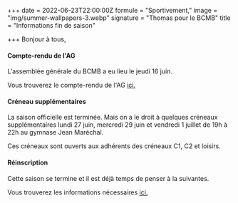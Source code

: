 +++
date = 2022-06-23T22:00:00Z
formule = "Sportivement,"
image = "img/summer-wallpapers-3.webp"
signature = "Thomas pour le BCMB"
title = "Informations fin de saison"

+++
Bonjour à tous,

#### Compte-rendu de l'AG

L'assemblée générale du BCMB a eu lieu le jeudi 16 juin.

Vous trouverez le compte-rendu de l'AG [ici.](https://bad-montigny.fr/documents_liens/img/pv-ag-bcmb_2021-2022_v2.pdf)

#### Créneau supplémentaires

La saison officielle est terminée. Mais on a le droit à quelques créneaux supplémentaires lundi 27 juin, mercredi 29 juin et vendredi 1 juillet de 19h à 22h au gymnase Jean Maréchal.

Ces créneaux sont ouverts aux adhérents des créneaux C1, C2 et loisirs.

#### Réinscription

Cette saison se termine et il est déjà temps de penser à la suivantes.

Vous trouverez les informations nécessaires [ici.](https://bad-montigny.fr/inscription/)